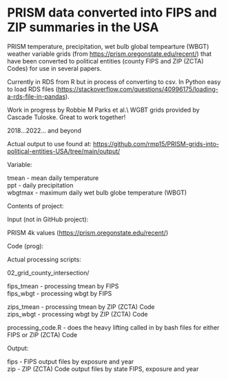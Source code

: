 # PRISM data converted into FIPS and ZIP summaries in the USA

PRISM temperature, precipitation, wet bulb global tempearture (WBGT) weather variable grids (from https://prism.oregonstate.edu/recent/) that have been converted to political entities (county FIPS and ZIP (ZCTA) Codes) for use in several papers.

Currently in RDS from R but in process of converting to csv. In Python easy to load RDS files (https://stackoverflow.com/questions/40996175/loading-a-rds-file-in-pandas).

Work in progress by Robbie M Parks et al.\ 
WGBT grids provided by Cascade Tuloske. Great to work together!

2018...2022... and beyond

Actual output to use found at: https://github.com/rmp15/PRISM-grids-into-political-entities-USA/tree/main/output/

Variable:

tmean - mean daily temperature\
ppt - daily precipitation\
wbgtmax - maximum daily wet bulb globe temperature (WBGT)

Contents of project:

Input (not in GitHub project):

PRISM 4k values (https://prism.oregonstate.edu/recent/)

Code (prog):

Actual processing scripts:

02_grid_county_intersection/

fips_tmean - processing tmean by FIPS\
fips_wbgt - processing wbgt by FIPS

zips_tmean - processing tmean by ZIP (ZCTA) Code\
zips_wbgt - processing wbgt by ZIP (ZCTA) Code

processing_code.R - does the heavy lifting called in by bash files for either FIPS or ZIP (ZCTA) Code

Output:

fips - FIPS output files by exposure and year\
zip - ZIP (ZCTA) Code output files by state FIPS, exposure and year

